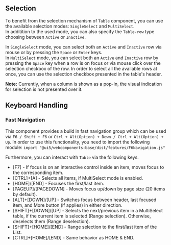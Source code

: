 ## Selection

To benefit from the selection mechanism of `Table` component, you can use the available selection modes: `SingleSelect` and `MultiSelect`.  
In additition to the used mode, you can also specify the `Table-row` type choosing between `Active` or `Inactive`.  
  
In `SingleSelect` mode, you can select both an `Active` and `Inactive` row via mouse or by pressing the `Space` or `Enter` keys.  
In `MultiSelect` mode, you can select both an `Active` and `Inactive` row by pressing the `Space` key when a row is on focus or via mouse click over the selection checkbox of the row. In order to select all the available rows at once, you can use the selection checkbox presented in the table's header.  
  
**Note:** Currently, when a column is shown as a pop-in, the visual indication for selection is not presented over it.

## Keyboard Handling

### Fast Navigation

This component provides a build in fast navigation group which can be used via `F6 / Shift + F6` or `Ctrl + Alt(Option) + Down / Ctrl + Alt(Option) + Up`. In order to use this functionality, you need to import the following module: `import "@ui5/webcomponents-base/dist/features/F6Navigation.js"`  
  
Furthermore, you can interact with `Table` via the following keys.  

*   \[F7\] - If focus is on an interactive control inside an item, moves focus to the corresponding item.
*   \[CTRL\]+\[A\] - Selects all items, if MultiSelect mode is enabled.
*   \[HOME\]/\[END\] - Focuses the first/last item.
*   \[PAGEUP\]/\[PAGEDOWN\] - Moves focus up/down by page size (20 items by default).
*   \[ALT\]+\[DOWN\]/\[UP\] - Switches focus between header, last focused item, and More button (if applies) in either direction.
*   \[SHIFT\]+\[DOWN\]/\[UP\] - Selects the next/previous item in a MultiSelect table, if the current item is selected (Range selection). Otherwise, deselects them (Range deselection).
*   \[SHIFT\]+\[HOME\]/\[END\] - Range selection to the first/last item of the List.
*   \[CTRL\]+\[HOME\]/\[END\] - Same behavior as HOME & END.